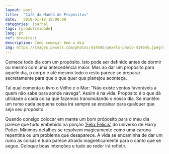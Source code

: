 ```yaml
---
layout: post
title:  "Café da Manhã de Propósitos"
date:   2018-01-18 18:00:00
categories: journal
tags: [produtividade]
lang: pt
ref: breakfast
description: Como começar bem o dia
img: https://images.pexels.com/photos/414645/pexels-photo-414645.jpeg?w=940&h=650&auto=compress&cs=tinysrgb
---
```


Comece todo dia com um propósito. Isto pode ser definido antes de dormir ou mesmo com uma antecedência maior. Mas ao dar um propósito para aquele dia, o corpo e até mesmo todo o resto parece se preparar secretamente para que o que quer que planejou aconteça.

Tal qual comenta o livro o Velho e o Mar: "Não existe ventos favoráveis a quem não sabe para aonde navega". Assim é na vida. Propósito é o que dá utilidade a cada coisa que fazemos transmutando o nosso dia. Se mantêm um rumo cada pequena coisa irá sempre se encaixar para qualquer que seja seu propósito.

Quando consigo colocar em mente um bom próposito para o meu dia parece que tudo embebido na porção ['Felix Felicis'](https://pt.wikipedia.org/wiki/Lista_de_po%C3%A7%C3%B5es_da_s%C3%A9rie_Harry_Potter#Felix_Felicis) do universo de Harry Potter. Mínimos detalhes se resolvem magicamente como uma carona repentina ou um problema que desaparece. A vida se encaminha de dar um rumo as coisas e tudo parece atraído magneticamente para o canto que se segue. Coloque boas intenções e tudo ao redor irá refletir.

